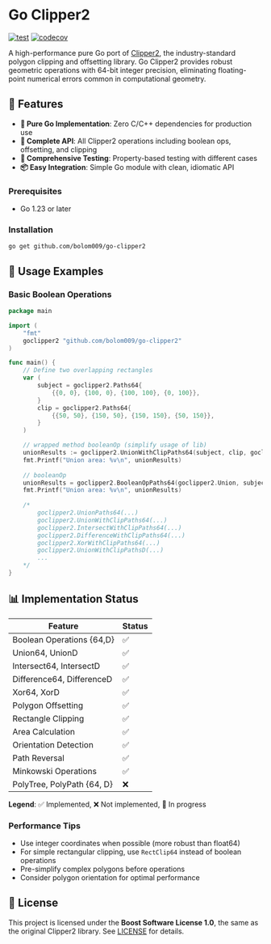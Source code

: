 # Go Clipper2

[![test](https://github.com/bolom009/go-clipper2/actions/workflows/ci.yml/badge.svg?branch=master)](https://github.com/bolom009/go-clipper2/actions/workflows/ci.yml)
[![codecov](https://codecov.io/gh/bolom009/go-clipper2/branch/master/graph/badge.svg)](https://codecov.io/gh/bolom009/go-clipper2)

A high-performance pure Go port of
[Clipper2](https://github.com/AngusJohnson/Clipper2), the industry-standard
polygon clipping and offsetting library. Go Clipper2 provides robust geometric
operations with 64-bit integer precision, eliminating floating-point numerical
errors common in computational geometry.

## 🌟 Features

- **🚀 Pure Go Implementation**: Zero C/C++ dependencies for production use
- **🎯 Complete API**: All Clipper2 operations including boolean ops, offsetting, and clipping
- **🧪 Comprehensive Testing**: Property-based testing with different cases
- **📦 Easy Integration**: Simple Go module with clean, idiomatic API

### Prerequisites

- Go 1.23 or later

### Installation

```
go get github.com/bolom009/go-clipper2
```

## 📖 Usage Examples

### Basic Boolean Operations

```go
package main

import (
    "fmt"
    goclipper2 "github.com/bolom009/go-clipper2"
)

func main() {
    // Define two overlapping rectangles
	var (
		subject = goclipper2.Paths64{
			{{0, 0}, {100, 0}, {100, 100}, {0, 100}},
		}
		clip = goclipper2.Paths64{
			{{50, 50}, {150, 50}, {150, 150}, {50, 150}},
		}
	)

	// wrapped method booleanOp (simplify usage of lib)
	unionResults := goclipper2.UnionWithClipPaths64(subject, clip, goclipper2.NonZero)
	fmt.Printf("Union area: %v\n", unionResults)
	
	// booleanOp
	unionResults = goclipper2.BooleanOpPaths64(goclipper2.Union, subject, clip, goclipper2.NonZero)
    fmt.Printf("Union area: %v\n", unionResults)
	
	/*
	    goclipper2.UnionPaths64(...)
	    goclipper2.UnionWithClipPaths64(...)
	    goclipper2.IntersectWithClipPaths64(...)
	    goclipper2.DifferenceWithClipPaths64(...)
	    goclipper2.XorWithClipPaths64(...)
	    goclipper2.UnionWithClipPathsD(...)
	    ...
	*/
}
```

## 📊 Implementation Status

| Feature                    | Status |
|----------------------------|--------|
| Boolean Operations {64,D}  | ✅      |
| Union64, UnionD            | ✅      |
| Intersect64, IntersectD    | ✅      |
| Difference64, DifferenceD  | ✅      |
| Xor64, XorD                | ✅      |
| Polygon Offsetting         | ✅      |
| Rectangle Clipping         | ✅      |
| Area Calculation           | ✅      |
| Orientation Detection      | ✅      |
| Path Reversal              | ✅      |
| Minkowski Operations       | ✅      |
| PolyTree, PolyPath {64, D} | ❌      |

**Legend**: ✅ Implemented, ❌ Not implemented, 🚧 In progress

### Performance Tips

- Use integer coordinates when possible (more robust than float64)
- For simple rectangular clipping, use `RectClip64` instead of boolean
  operations
- Pre-simplify complex polygons before operations
- Consider polygon orientation for optimal performance

## 📄 License

This project is licensed under the **Boost Software License 1.0**, the same as
the original Clipper2 library. See [LICENSE](LICENSE) for details.